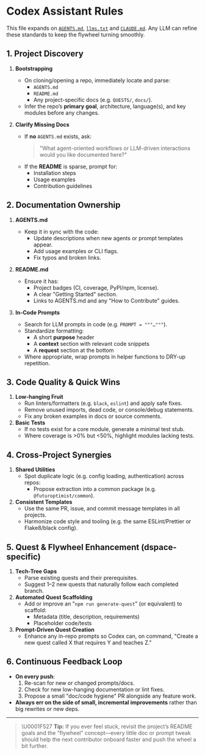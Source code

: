 # Codex Assistant Rules

This file expands on [`AGENTS.md`](AGENTS.md), [`llms.txt`](llms.txt) and
[`CLAUDE.md`](CLAUDE.md). Any LLM can refine these standards to keep the
flywheel turning smoothly.

## 1. Project Discovery
1. **Bootstrapping**  
   - On cloning/opening a repo, immediately locate and parse:
     - `AGENTS.md`
     - `README.md`
     - Any project-specific docs (e.g. `QUESTS/`, `docs/`).
   - Infer the repo’s **primary goal**, architecture, language(s), and key modules before any changes.

2. **Clarify Missing Docs**  
   - If **no** `AGENTS.md` exists, ask:
     > "What agent-oriented workflows or LLM-driven interactions would you like documented here?"  
   - If the **README** is sparse, prompt for:
     - Installation steps
     - Usage examples
     - Contribution guidelines

## 2. Documentation Ownership
1. **AGENTS.md**  
   - Keep it in sync with the code:
     - Update descriptions when new agents or prompt templates appear.
     - Add usage examples or CLI flags.
     - Fix typos and broken links.
2. **README.md**  
   - Ensure it has:
     - Project badges (CI, coverage, PyPI/npm, license).
     - A clear "Getting Started" section.
     - Links to AGENTS.md and any "How to Contribute" guides.

3. **In-Code Prompts**  
   - Search for LLM prompts in code (e.g. `PROMPT = """…"""`).
   - Standardize formatting:
     - A short **purpose** header
     - A **context** section with relevant code snippets
     - A **request** section at the bottom
   - Where appropriate, wrap prompts in helper functions to DRY-up repetition.

## 3. Code Quality & Quick Wins
1. **Low-hanging Fruit**  
   - Run linters/formatters (e.g. `black`, `eslint`) and apply safe fixes.
   - Remove unused imports, dead code, or console/debug statements.
   - Fix any broken examples in docs or source comments.
2. **Basic Tests**  
   - If no tests exist for a core module, generate a minimal test stub.
   - Where coverage is >0% but <50%, highlight modules lacking tests.

## 4. Cross-Project Synergies
1. **Shared Utilities**  
   - Spot duplicate logic (e.g. config loading, authentication) across repos:
     - Propose extraction into a common package (e.g. `@futuroptimist/common`).
2. **Consistent Templates**  
   - Use the same PR, issue, and commit message templates in all projects.
   - Harmonize code style and tooling (e.g. the same ESLint/Prettier or Flake8/black config).

## 5. Quest & Flywheel Enhancement (dspace-specific)
1. **Tech-Tree Gaps**  
   - Parse existing quests and their prerequisites.
   - Suggest 1–2 new quests that naturally follow each completed branch.
2. **Automated Quest Scaffolding**  
   - Add or improve an "`npm run generate-quest`" (or equivalent) to scaffold:
     - Metadata (title, description, requirements)
     - Placeholder code/tests
3. **Prompt-Driven Quest Creation**  
   - Enhance any in-repo prompts so Codex can, on command, "Create a new quest called X that requires Y and teaches Z."

## 6. Continuous Feedback Loop
- **On every push**:
  1. Re-scan for new or changed prompts/docs.
  2. Check for new low-hanging documentation or lint fixes.
  3. Propose a small "doc/code hygiene" PR alongside any feature work.
- **Always err on the side of small, incremental improvements** rather than big rewrites or new deps.

---

> \U0001F527 **Tip:** If you ever feel stuck, revisit the project’s README goals and the “flywheel” concept—every little doc or prompt tweak should help the next contributor onboard faster and push the wheel a bit further.
